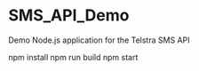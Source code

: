 # SMS_API_Demo
Demo Node.js application for the Telstra SMS API

npm install
npm run build
npm start
